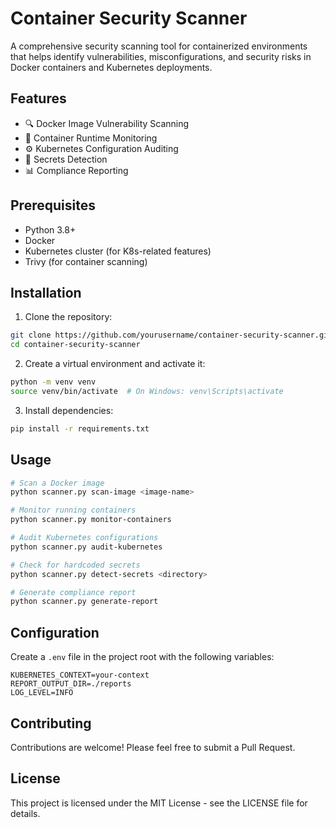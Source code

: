 # Container Security Scanner

A comprehensive security scanning tool for containerized environments that helps identify vulnerabilities, misconfigurations, and security risks in Docker containers and Kubernetes deployments.

## Features

- 🔍 Docker Image Vulnerability Scanning
- 🚦 Container Runtime Monitoring
- ⚙️ Kubernetes Configuration Auditing
- 🔐 Secrets Detection
- 📊 Compliance Reporting

## Prerequisites

- Python 3.8+
- Docker
- Kubernetes cluster (for K8s-related features)
- Trivy (for container scanning)

## Installation

1. Clone the repository:
```bash
git clone https://github.com/yourusername/container-security-scanner.git
cd container-security-scanner
```

2. Create a virtual environment and activate it:
```bash
python -m venv venv
source venv/bin/activate  # On Windows: venv\Scripts\activate
```

3. Install dependencies:
```bash
pip install -r requirements.txt
```

## Usage

```bash
# Scan a Docker image
python scanner.py scan-image <image-name>

# Monitor running containers
python scanner.py monitor-containers

# Audit Kubernetes configurations
python scanner.py audit-kubernetes

# Check for hardcoded secrets
python scanner.py detect-secrets <directory>

# Generate compliance report
python scanner.py generate-report
```

## Configuration

Create a `.env` file in the project root with the following variables:
```
KUBERNETES_CONTEXT=your-context
REPORT_OUTPUT_DIR=./reports
LOG_LEVEL=INFO
```

## Contributing

Contributions are welcome! Please feel free to submit a Pull Request.

## License

This project is licensed under the MIT License - see the LICENSE file for details. 